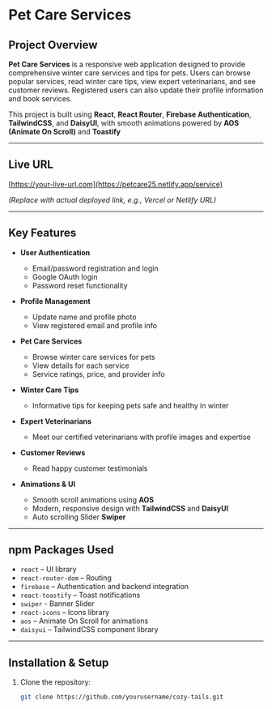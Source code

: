 #  Pet Care Services

## Project Overview
**Pet Care Services** is a responsive web application designed to provide comprehensive winter care services and tips for pets. Users can browse popular services, read winter care tips, view expert veterinarians, and see customer reviews. Registered users can also update their profile information and book services.  

This project is built using **React**, **React Router**, **Firebase Authentication**, **TailwindCSS**, and **DaisyUI**, with smooth animations powered by **AOS (Animate On Scroll)** and **Toastify**

---

## Live URL
[https://your-live-url.com](https://petcare25.netlify.app/service)  

*(Replace with actual deployed link, e.g., Vercel or Netlify URL)*

---

## Key Features
- **User Authentication**  
  - Email/password registration and login  
  - Google OAuth login  
  - Password reset functionality  

- **Profile Management**  
  - Update name and profile photo  
  - View registered email and profile info  

- **Pet Care Services**  
  - Browse winter care services for pets  
  - View details for each service  
  - Service ratings, price, and provider info  

- **Winter Care Tips**  
  - Informative tips for keeping pets safe and healthy in winter  

- **Expert Veterinarians**  
  - Meet our certified veterinarians with profile images and expertise  

- **Customer Reviews**  
  - Read happy customer testimonials  

- **Animations & UI**  
  - Smooth scroll animations using **AOS**  
  - Modern, responsive design with **TailwindCSS** and **DaisyUI** 
  - Auto scrolling Slider **Swiper**

---

## npm Packages Used
- `react` – UI library  
- `react-router-dom` – Routing  
- `firebase` – Authentication and backend integration  
- `react-toastify` – Toast notifications
- `swiper` - Banner Slider   
- `react-icons` – Icons library  
- `aos` – Animate On Scroll for animations  
- `daisyui` – TailwindCSS component library  

---

## Installation & Setup
1. Clone the repository:  
   ```bash
   git clone https://github.com/yourusername/cozy-tails.git
